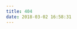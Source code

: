 ```yaml
---
title: 404
date: 2018-03-02 16:58:31
---
```


<script type="text/javascript" src="//qzonestyle.gtimg.cn/qzone/hybrid/app/404/search_children.js" charset="utf-8" homePageUrl="http://ayawaya2014.github.io" homePageName="回到我的主页"></script>